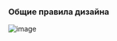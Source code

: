 ### Общие правила дизайна
![image](https://github.com/skibidiwiki/design/assets/87380272/1c6e11f7-c035-4364-a4cb-21a97d63c750)
